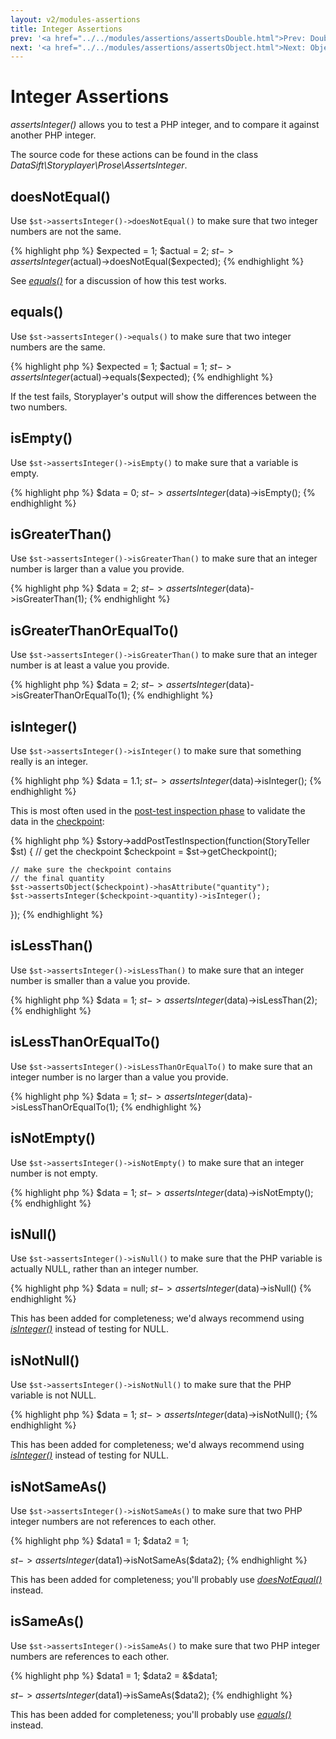 ```yaml
---
layout: v2/modules-assertions
title: Integer Assertions
prev: '<a href="../../modules/assertions/assertsDouble.html">Prev: Double Assertions</a>'
next: '<a href="../../modules/assertions/assertsObject.html">Next: Object Assertions</a>'
---
```


# Integer Assertions

_assertsInteger()_ allows you to test a PHP integer, and to compare it against another PHP integer.

The source code for these actions can be found in the class _DataSift\Storyplayer\Prose\AssertsInteger_.

## doesNotEqual()

Use `$st->assertsInteger()->doesNotEqual()` to make sure that two integer numbers are not the same.

{% highlight php %}
$expected = 1;
$actual   = 2;
$st->assertsInteger($actual)->doesNotEqual($expected);
{% endhighlight %}

See _[equals()](#equals)_ for a discussion of how this test works.

## equals()

Use `$st->assertsInteger()->equals()` to make sure that two integer numbers are the same.

{% highlight php %}
$expected = 1;
$actual   = 1;
$st->assertsInteger($actual)->equals($expected);
{% endhighlight %}

If the test fails, Storyplayer's output will show the differences between the two numbers.

## isEmpty()

Use `$st->assertsInteger()->isEmpty()` to make sure that a variable is empty.

{% highlight php %}
$data = 0;
$st->assertsInteger($data)->isEmpty();
{% endhighlight %}

## isGreaterThan()

Use `$st->assertsInteger()->isGreaterThan()` to make sure that an integer number is larger than a value you provide.

{% highlight php %}
$data = 2;
$st->assertsInteger($data)->isGreaterThan(1);
{% endhighlight %}

## isGreaterThanOrEqualTo()

Use `$st->assertsInteger()->isGreaterThan()` to make sure that an integer number is at least a value you provide.

{% highlight php %}
$data = 2;
$st->assertsInteger($data)->isGreaterThanOrEqualTo(1);
{% endhighlight %}

## isInteger()

Use `$st->assertsInteger()->isInteger()` to make sure that something really is an integer.

{% highlight php %}
$data = 1.1;
$st->assertsInteger($data)->isInteger();
{% endhighlight %}

This is most often used in the [post-test inspection phase](../../stories/post-test-inspection.html) to validate the data in the [checkpoint](../../stories/the-checkpoint.html):

{% highlight php %}
$story->addPostTestInspection(function(StoryTeller $st) {
    // get the checkpoint
    $checkpoint = $st->getCheckpoint();

    // make sure the checkpoint contains
    // the final quantity
    $st->assertsObject($checkpoint)->hasAttribute("quantity");
    $st->assertsInteger($checkpoint->quantity)->isInteger();
});
{% endhighlight %}

## isLessThan()

Use `$st->assertsInteger()->isLessThan()` to make sure that an integer number is smaller than a value you provide.

{% highlight php %}
$data = 1;
$st->assertsInteger($data)->isLessThan(2);
{% endhighlight %}

## isLessThanOrEqualTo()

Use `$st->assertsInteger()->isLessThanOrEqualTo()` to make sure that an integer number is no larger than a value you provide.

{% highlight php %}
$data = 1;
$st->assertsInteger($data)->isLessThanOrEqualTo(1);
{% endhighlight %}

## isNotEmpty()

Use `$st->assertsInteger()->isNotEmpty()` to make sure that an integer number is not empty.

{% highlight php %}
$data = 1;
$st->assertsInteger($data)->isNotEmpty();
{% endhighlight %}

## isNull()

Use `$st->assertsInteger()->isNull()` to make sure that the PHP variable is actually NULL, rather than an integer number.

{% highlight php %}
$data = null;
$st->assertsInteger($data)->isNull()
{% endhighlight %}

This has been added for completeness; we'd always recommend using _[isInteger()](#isinteger)_ instead of testing for NULL.

## isNotNull()

Use `$st->assertsInteger()->isNotNull()` to make sure that the PHP variable is not NULL.

{% highlight php %}
$data = 1;
$st->assertsInteger($data)->isNotNull();
{% endhighlight %}

This has been added for completeness; we'd always recommend using _[isInteger()](#isinteger)_ instead of testing for NULL.

## isNotSameAs()

Use `$st->assertsInteger()->isNotSameAs()` to make sure that two PHP integer numbers are not references to each other.

{% highlight php %}
$data1 = 1;
$data2 = 1;

$st->assertsInteger($data1)->isNotSameAs($data2);
{% endhighlight %}

This has been added for completeness; you'll probably use _[doesNotEqual()](#doesnotequal)_ instead.

## isSameAs()

Use `$st->assertsInteger()->isSameAs()` to make sure that two PHP integer numbers are references to each other.

{% highlight php %}
$data1 = 1;
$data2 = &$data1;

$st->assertsInteger($data1)->isSameAs($data2);
{% endhighlight %}

This has been added for completeness; you'll probably use _[equals()](#equals)_ instead.

